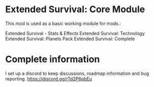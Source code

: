 # Extended Survival: Core Module

This mod is used as a basic working module for mods.:

Extended Survival - Stats & Effects
Extended Survival: Technology
Extended Survival: Planets Pack
Extended Survival: Complete

# Complete information

I set up a discord to keep discussions, roadmap information and bug reporting.
https://discord.gg/rTd2P6pbEu
